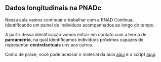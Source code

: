 ## Dados longitudinais na PNADc 

Nessa aula vamos continuar a trabalhar com a PNAD Contínua, identificando um painel de indivíduos acompanhados ao longo do tempo.

A partir dessa identificação vamos entrar em contato com a teoria de **pareamento**, na qual identificamos indivíduos próximos capazes de representar **contrafactuais** uns aos outros.

Como de praxe, você pode acessar o material da aula [aqui](https://matiascardomingo.github.io/B_R_Curso/Aula-91.html) e o script [aqui](https://github.com/matiascardomingo/B_R_Curso/blob/main/Scripts/Aula%2091.Rmd).
